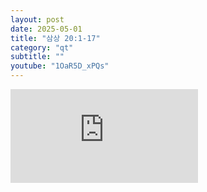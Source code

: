 ```yaml
---
layout: post
date: 2025-05-01
title: "삼상 20:1-17"
category: "qt"
subtitle: ""
youtube: "1OaR5D_xPQs"
---
```


<div class="youtube margin-large">
    <iframe src="https://www.youtube.com/embed/1OaR5D_xPQs" title="YouTube video player" frameborder="0" allow="accelerometer; autoplay; clipboard-write; encrypted-media; gyroscope; picture-in-picture; web-share" allowfullscreen></iframe>
</div>

